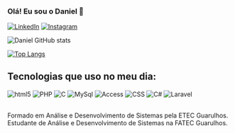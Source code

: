 ### Olá! Eu sou o Daniel 👋

[![LinkedIn](https://img.shields.io/badge/LinkedIn-0077B5?style=for-the-badge&logo=linkedin&logoColor=white)](linkedin.com/in/daniel-gomes-a137631a1)
[![Instagram](https://img.shields.io/badge/Instagram-E4405F?style=for-the-badge&logo=instagram&logoColor=white)](https://www.instagram.com/d_jr2/)

![Daniel GitHub stats](https://github-readme-stats.vercel.app/api?username=DanJu098&show_icons=true&theme=radical)

[![Top Langs](https://github-readme-stats.vercel.app/api/top-langs/?username=DanJu098)](https://github.com/anuraghazra/github-readme-stats)


## Tecnologias que uso no meu dia:
<div style="display: inline_block"<br/>

<img align="center" alt="html5" src="https://img.shields.io/badge/HTML5-E34F26?style=for-the-badge&logo=html5&logoColor=white"/>
<img align="center" alt="PHP" src="https://img.shields.io/badge/PHP-777BB4?style=for-the-badge&logo=php&logoColor=white"/>
<img align="center" alt="C" src="https://img.shields.io/badge/C-00599C?style=for-the-badge&logo=c&logoColor=white"/>
<img align="center" alt="MySql" src="https://img.shields.io/badge/MySQL-00000F?style=for-the-badge&logo=mysql&logoColor=white"/>
<img align="center" alt="Access" src="https://img.shields.io/badge/Microsoft_Access-A4373A?style=for-the-badge&logo=microsoft-access&logoColor=white"/>
<img align="center" alt="CSS" src="https://img.shields.io/badge/CSS3-1572B6?style=for-the-badge&logo=css3&logoColor=white"/>
<img align="center" alt="C#" src="https://img.shields.io/badge/C%23-239120?style=for-the-badge&logo=c-sharp&logoColor=white"/>
<img align="center" alt="Laravel" src="https://img.shields.io/badge/Laravel-FF2D20?style=for-the-badge&logo=laravel&logoColor=white"/>

</div>



<br/>

Formado em Análise e Desenvolvimento de Sistemas pela ETEC Guarulhos.<br/> 
Estudante de Análise e Desenvolvimento de Sistemas na FATEC Guarulhos. 
